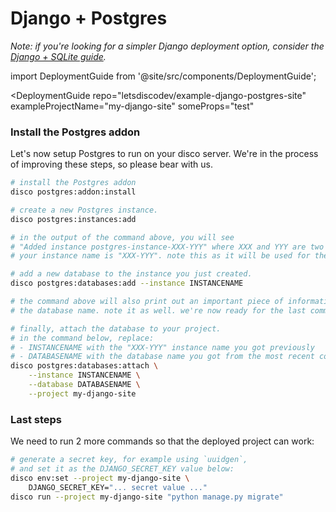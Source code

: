 # Django + Postgres

*Note: if you're looking for a simpler Django deployment option, consider the [Django + SQLite guide](/deployment-guides/django).*

import DeploymentGuide from '@site/src/components/DeploymentGuide';

<DeploymentGuide
  repo="letsdiscodev/example-django-postgres-site"
  exampleProjectName="my-django-site"
  someProps="test"
>

### Install the Postgres addon

Let's now setup Postgres to run on your disco server. We're in the process of improving these steps, so please bear with us.

```bash
# install the Postgres addon
disco postgres:addon:install

# create a new Postgres instance.
disco postgres:instances:add

# in the output of the command above, you will see
# "Added instance postgres-instance-XXX-YYY" where XXX and YYY are two random words.
# your instance name is "XXX-YYY". note this as it will be used for the command below.

# add a new database to the instance you just created.
disco postgres:databases:add --instance INSTANCENAME

# the command above will also print out an important piece of information:
# the database name. note it as well. we're now ready for the last command:

# finally, attach the database to your project.
# in the command below, replace:
# - INSTANCENAME with the "XXX-YYY" instance name you got previously
# - DATABASENAME with the database name you got from the most recent command
disco postgres:databases:attach \
    --instance INSTANCENAME \
    --database DATABASENAME \
    --project my-django-site
```

### Last steps

We need to run 2 more commands so that the deployed project can work:

```bash
# generate a secret key, for example using `uuidgen`,
# and set it as the DJANGO_SECRET_KEY value below:
disco env:set --project my-django-site \
    DJANGO_SECRET_KEY="... secret value ..."
disco run --project my-django-site "python manage.py migrate"
```

</DeploymentGuide>

